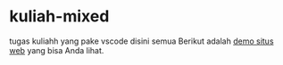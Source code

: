 # kuliah-mixed
tugas kuliahh yang pake vscode disini semua
Berikut adalah [demo situs web](web/) yang bisa Anda lihat.
